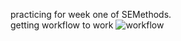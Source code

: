 practicing for week one of SEMethods.  
getting workflow to work
![workflow](https://github.com/<AmyMacd13>/<sem>/actions/workflows/main.yml/badge.svg)
